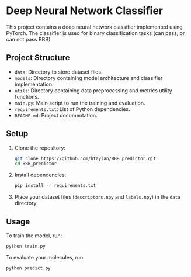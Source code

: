 # Deep Neural Network Classifier

This project contains a deep neural network classifier implemented using PyTorch. The classifier is used for binary classification tasks (can pass, or can not pass BBB)

## Project Structure

- `data`: Directory to store dataset files.
- `models`: Directory containing model architecture and classifier implementation.
- `utils`: Directory containing data preprocessing and metrics utility functions.
- `main.py`: Main script to run the training and evaluation.
- `requirements.txt`: List of Python dependencies.
- `README.md`: Project documentation.

## Setup

1. Clone the repository:
    ```bash
    git clone https://github.com/htaylan/BBB_predictor.git
    cd BBB_predictor
    ```

2. Install dependencies:
    ```bash
    pip install -r requirements.txt
    ```

3. Place your dataset files (`descriptors.npy` and `labels.npy`) in the `data` directory.

## Usage

To train the model, run:

```bash
python train.py
```

To evaluate your molecules, run:

```
python predict.py
```

